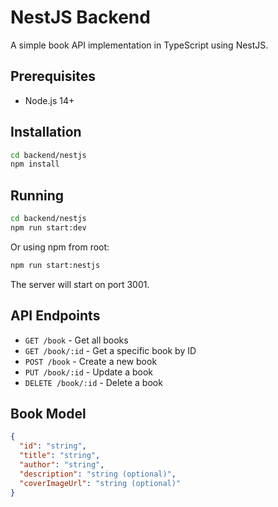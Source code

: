 # NestJS Backend

A simple book API implementation in TypeScript using NestJS.

## Prerequisites

- Node.js 14+

## Installation

```bash
cd backend/nestjs
npm install
```

## Running

```bash
cd backend/nestjs
npm run start:dev
```

Or using npm from root:

```bash
npm run start:nestjs
```

The server will start on port 3001.

## API Endpoints

- `GET /book` - Get all books
- `GET /book/:id` - Get a specific book by ID
- `POST /book` - Create a new book
- `PUT /book/:id` - Update a book
- `DELETE /book/:id` - Delete a book

## Book Model

```json
{
  "id": "string",
  "title": "string",
  "author": "string",
  "description": "string (optional)",
  "coverImageUrl": "string (optional)"
}
